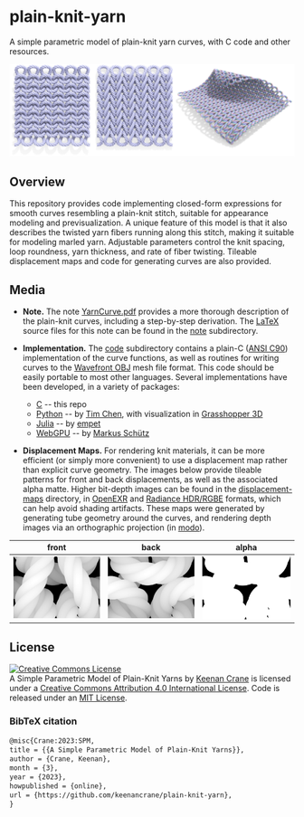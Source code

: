 # plain-knit-yarn

A simple parametric model of plain-knit yarn curves, with C code and other resources.

![Front and back of plain knit yarn pattern, and yarns mapped onto a developable surface](note/images/teaser.jpg)

## Overview

This repository provides code implementing closed-form expressions for smooth curves resembling a plain-knit stitch, suitable for appearance modeling and previsualization.  A unique feature of this model is that it also describes the twisted yarn fibers running along this stitch, making it suitable for modeling marled yarn. Adjustable parameters control the knit spacing, loop roundness, yarn thickness, and rate of fiber twisting.  Tileable displacement maps and code for generating curves are also provided.

## Media

- **Note.** The note [YarnCurve.pdf](YarnCurve.pdf) provides a more thorough description of the plain-knit curves, including a step-by-step derivation.  The [LaTeX](https://en.wikipedia.org/wiki/LaTeX) source files for this note can be found in the [note](note/) subdirectory.

- **Implementation.** The [code](code/) subdirectory contains a plain-C ([ANSI C90](https://en.wikipedia.org/wiki/ANSI_C)) implementation of the curve functions, as well as routines for writing curves to the [Wavefront OBJ](https://en.wikipedia.org/wiki/Wavefront_.obj_file) mesh file format.  This code should be easily portable to most other languages.  Several implementations have been developed, in a variety of packages:
    * [C](code/) -- this repo
    * [Python](https://github.com/UH-AIM/yarn-fiber-generation) -- by [Tim Chen](https://aim.me.uh.edu/about/), with visualization in [Grasshopper 3D](https://en.wikipedia.org/wiki/Grasshopper_3D)
    * [Julia](https://gist.github.com/empet/d7f0a03ef49151240c5a59882eda43e7) -- by [empet](https://github.com/empet)
    * [WebGPU](https://potree.org/permanent/webgpu_playground/yarn/) -- by [Markus Schütz](https://github.com/potree/potree/)

<!-- * [Houdini](https://twitter.com/robpieke/status/1640805525494419456) -- by Rob Pieké -->

- **Displacement Maps.** For rendering knit materials, it can be more efficient (or simply more convenient) to use a displacement map rather than explicit curve geometry.  The images below provide tileable patterns for front and back displacements, as well as the associated alpha matte.  Higher bit-depth images can be found in the [displacement-maps](displacement-maps/) directory, in [OpenEXR](https://en.wikipedia.org/wiki/OpenEXR) and [Radiance HDR/RGBE](https://en.wikipedia.org/wiki/RGBE_image_format#:~:text=RGBE%20or%20Radiance%20HDR%20is,stores%20four%20bytes%20per%20pixel.) formats, which can help avoid shading artifacts.  These maps were generated by generating tube geometry around the curves, and rendering depth images via an orthographic projection (in [modo](https://www.foundry.com/products/modo)).

| front | back | alpha |
| ----- | -----| ------|
| ![front displacement map](displacement-maps/YarnTile-1528x1094-displacement.jpg) | ![back displacement map](displacement-maps/YarnTile-1528x1094-displacement-back.jpg) | ![alpha matte](displacement-maps/YarnTile-1528x1094-alpha.jpg) |

## License

<a rel="license" href="http://creativecommons.org/licenses/by/4.0/"><img alt="Creative Commons License" style="border-width:0" src="https://i.creativecommons.org/l/by/4.0/88x31.png" /></a><br /><span xmlns:dct="http://purl.org/dc/terms/" property="dct:title">A Simple Parametric Model of Plain-Knit Yarns</span> by <a xmlns:cc="http://creativecommons.org/ns#" href="https://github.com/keenancrane/plain-knit-yarn" property="cc:attributionName" rel="cc:attributionURL">Keenan Crane</a> is licensed under a <a rel="license" href="http://creativecommons.org/licenses/by/4.0/">Creative Commons Attribution 4.0 International License</a>.  Code is released under an [MIT License](LICENSE).

### BibTeX citation

```
@misc{Crane:2023:SPM,
title = {{A Simple Parametric Model of Plain-Knit Yarns}},
author = {Crane, Keenan},
month = {3},
year = {2023},
howpublished = {online},
url = {https://github.com/keenancrane/plain-knit-yarn},
}
```

